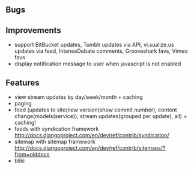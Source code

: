 ## Bugs ##

## Improvements ##

* support BitBucket updates, Tumblr updates via API, vi.sualize.us updates via feed, IntenseDebate comments, Grooveshark favs, Vimeo favs
* display notification message to user when javascript is not enabled

## Features ##

* view stream updates by day/week/month + caching
* paging
* feed (updates to site(new version(show commit number), content change(models(service)), stream updates(grouped per update), all) + caching!
* feeds with syndication framework http://docs.djangoproject.com/en/dev/ref/contrib/syndication/
* sitemap with sitemap framework http://docs.djangoproject.com/en/dev/ref/contrib/sitemaps/?from=olddocs
* bliki
